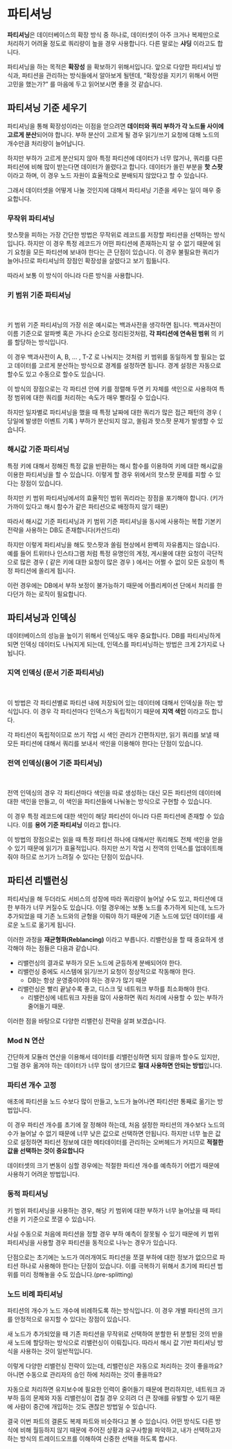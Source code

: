 # 파티셔닝

**파티셔닝**은 데이터베이스의 확장 방식 중 하나로, 데이터셋이 아주 크거나 복제만으로 처리하기 어려울 정도로 쿼리량이 높을 경우 사용합니다. 다른 말로는 **샤딩** 이라고도 합니다.

파티셔닝을 하는 목적은 **확장성** 을 확보하기 위해서입니다. 앞으로 다양한 파티셔닝 방식과, 파티션을 관리하는 방식들에서 알아보게 될텐데, “확장성을 지키기 위해서 어떤 고민을 했는가?” 를 마음에 두고 읽어보시면 좋을 것 같습니다.

## 파티셔닝 기준 세우기

파티셔닝을 통해 확장성이라는 이점을 얻으려면 **데이터와 쿼리 부하가 각 노드들 사이에 고르게 분산**되어야 합니다. 부하 분산이 고르게 될 경우 읽기/쓰기 요청에 대해 노드의 개수만큼 처리량이 늘어납니다.

하지만 부하가 고르게 분산되지 않아 특정 파티션에 데이터가 너무 많거나, 쿼리를 다른 파티션에 비해 많이 받는다면 데이터가 쏠렸다고 합니다. 데이터가 쏠린 부분을 **핫 스팟** 이라고 하며, 이 경우 노드 자원이 효율적으로 분배되지 않았다고 할 수 있습니다.

그래서 데이터셋을 어떻게 나눌 것인지에 대해서 파티셔닝 기준을 세우는 일이 매우 중요합니다.

### 무작위 파티셔닝

핫스팟을 피하는 가장 간단한 방법은 무작위로 레코드를 저장할 파티션을 선택하는 방식입니다. 하지만 이 경우 특정 레코드가 어떤 파티션에 존재하는지 알 수 없기 때문에 읽기 요청을 모든 파티션에 보내야 한다는 큰 단점이 있습니다. 이 경우 불필요한 쿼리가 늘어나므로 파티셔닝의 장점인 확장성을 살렸다고 보기 힘듦니다.

따라서 보통 이 방식이 아니라 다른 방식을 사용합니다.

### 키 범위 기준 파티셔닝

<figure><img src="https://images.unsplash.com/photo-1589994284978-c98238e44443?crop=entropy&#x26;cs=tinysrgb&#x26;fm=jpg&#x26;ixid=MnwxOTcwMjR8MHwxfHNlYXJjaHwzfHxlbmN5Y2xvcGVkaWF8ZW58MHx8fHwxNjc2OTc5NTk4&#x26;ixlib=rb-4.0.3&#x26;q=80" alt=""><figcaption></figcaption></figure>

키 범위 기준 파티셔닝의 가장 쉬운 예시로는 백과사전을 생각하면 됩니다. 백과사전이 이름 기준으로 알파벳 혹은 가나다 순으로 정리된것처럼, **각 파티션에 연속된 범위** 의 키를 할당하는 방식입니다.

이 경우 백과사전이 A, B, … , T-Z 로 나눠지는 것처럼 키 범위를 동일하게 할 필요는 없고 데이터를 고르게 분산하는 방식으로 경계를 설정하면 됩니다. 경계 설정은 자동으로 할수도 있고 수동으로 할수도 있습니다.

이 방식의 장점으로는 각 파티션 안에 키를 정렬해 두면 키 자체를 색인으로 사용하여 특정 범위에 대한 쿼리를 처리하는 속도가 매우 빨라질 수 있습니다.

하지만 일자별로 파티셔닝을 했을 때 특정 날짜에 대한 쿼리가 많은 접근 패턴의 경우 ( 당일에 발생한 이벤트 기록 ) 부하가 분산되지 않고, 쏠림과 핫스팟 문제가 발생할 수 있습니다.

### 해시값 기준 파티셔닝

특정 키에 대해서 정해진 특정 값을 반환하는 해시 함수를 이용하여 키에 대한 해시값을 이용한 파티셔닝을 할 수 있습니다. 이렇게 할 경우 위에서의 핫스팟 문제를 피할 수 있다는 장점이 있습니다.

하지만 키 범위 파티셔닝에서의 효율적인 범위 쿼리라는 장점을 포기해야 합니다. (키가 가까이 있다고 해시 함수가 같은 파티션으로 배정하지 않기 때문)

따라서 해시값 기준 파티셔닝과 키 범위 기준 파티셔닝을 동시에 사용하는 복합 기본키 전략을 사용하는 DB도 존재합니다(카산드라)

하지만 이렇게 파티셔닝을 해도 핫스팟과 쏠림 현상에서 완벽히 자유롭지는 않습니다. 예를 들어 트위터나 인스타그램 처럼 특정 유명인의 계정, 게시물에 대한 요청이 극단적으로 많은 경우 ( 같은 키에 대한 요청이 많은 경우 ) 에서는 어쩔 수 없이 모든 요청이 특정 파티션에 쏠리게 됩니다.

이런 경우에는 DB에서 부하 보정이 불가능하기 때문에 어플리케이션 단에서 처리를 한다던가 하는 로직이 필요합니다.

## 파티셔닝과 인덱싱

데이터베이스의 성능을 높이기 위해서 인덱싱도 매우 중요합니다. DB를 파티셔닝하게 되면 인덱싱 데이터도 나눠지게 되는데, 인덱스를 파티셔닝하는 방법은 크게 2가지로 나뉩니다.

### 지역 인덱싱 (문서 기준 파티셔닝)

<figure><img src="../.gitbook/assets/로컬 색인 파티션.png" alt=""><figcaption></figcaption></figure>

이 방법은 각 파티션별로 파티션 내에 저장되어 있는 데이터에 대해서 인덱싱을 하는 방식입니다. 이 경우 각 파티션마다 인덱스가 독립적이기 때문에 **지역 색인** 이라고도 합니다.

각 파티션이 독립적이므로 쓰기 작업 시 색인 관리가 간편하지만, 읽기 쿼리를 보낼 때 모든 파티션에 대해서 쿼리를 보내서 색인을 이용해야 한다는 단점이 있습니다.

### 전역 인덱싱(용어 기준 파티셔닝)

<figure><img src="../.gitbook/assets/용어 기준 인덱스 파티셔닝.png" alt=""><figcaption></figcaption></figure>

전역 인덱싱의 경우 각 파티션마다 색인을 따로 생성하는 대신 모든 파티션의 데이터에 대한 색인을 만들고, 이 색인을 파티션들에 나눠놓는 방식으로 구현할 수 있습니다.

이 경우 특정 레코드에 대한 색인이 해당 파티션이 아니라 다른 파티션에 존재할 수 있습니다. 이를 **용어 기준 파티셔닝** 이라고 합니다.

이 방법의 장점으로는 읽을 때 특정 파티션 하나에 대해서만 쿼리해도 전체 색인을 얻을 수 있기 때문에 읽기가 효율적입니다. 하지만 쓰기 작업 시 전역의 인덱스를 업데이트해 줘야 하므로 쓰기가 느려질 수 있다는 단점이 있습니다.

## 파티션 리밸런싱

파티셔닝을 해 두더라도 서비스의 성장에 따라 쿼리량이 늘어날 수도 있고, 파티션에 대한 부하가 너무 커질수도 있습니다. 이럴 경우에는 보통 노드를 추가하게 되는데, 노드가 추가되었을 때 기존 노드와의 균형을 이뤄야 하기 때문에 기존 노드에 있던 데이터를 새로운 노드로 옮기게 됩니다.

이러한 과정을 **재균형화(Reblancing)** 이라고 부릅니다. 리밸런싱을 할 때 중요하게 생각해야 하는 점들은 다음과 같습니다.

* 리밸런싱의 결과로 부하가 모든 노드에 균등하게 분배되어야 한다.
* 리밸런싱 중에도 시스템에 읽기/쓰기 요청이 정상적으로 작동해야 한다.
  * DB는 항상 운영중이어야 하는 경우가 많기 때문
* 리밸런싱은 빨리 끝날수록 좋고, 디스크 및 네트워크 부하를 최소화해야 한다.
  * 리밸런싱에 네트워크 자원을 많이 사용하면 쿼리 처리에 사용할 수 있는 부하가 줄어들기 때문.

이러한 점을 바탕으로 다양한 리밸런싱 전략을 살펴 보겠습니다.

### Mod N 연산

간단하게 모듈러 연산을 이용해서 데이터를 리밸런싱하면 되지 않을까 할수도 있지만, 그럴 경우 옮겨야 하는 데이터가 너무 많이 생기므로 **절대 사용하면 안되는 방법**입니다.

### 파티션 개수 고정

애초에 파티션을 노드 수보다 많이 만들고, 노드가 늘어나면 파티션만 통째로 옮기는 방법입니다.

이 경우 파티션 개수를 초기에 잘 정해야 하는데, 처음 설정한 파티션의 개수보다 노드의 수가 늘어날 수 없기 때문에 너무 낮은 값으로 선택하면 안됩니다. 하지만 너무 높은 값으로 설정하면 파티션 정보에 대한 메타데이터를 관리하는 오버헤드가 커지므로 **적절한 값을 선택하는 것이 중요합니다**

데이터셋의 크기 변동이 심할 경우에는 적절한 파티션 개수를 예측하기 어렵기 때문에 사용하기 어려운 방법입니다.

### 동적 파티셔닝

키 범위 파티셔닝을 사용하는 경우, 해당 키 범위에 대한 부하가 너무 늘어났을 때 파티션을 키 기준으로 쪼갤 수 있습니다.

사실 수동으로 처음에 파티션을 정할 경우 부하 예측이 잘못될 수 있기 때문에 키 범위 파티셔닝을 사용할 경우 파티션을 동적으로 나누는 경우가 있습니다.

단점으로는 초기에는 노드가 여러개여도 파티션을 쪼갤 부하에 대한 정보가 없으므로 파티션 하나로 사용해야 한다는 단점이 있습니다. 이를 극복하기 위해서 초기에 파티션 범위를 미리 정해놓을 수도 있습니다.(pre-splitting)

### 노드 비례 파티셔닝

파티션의 개수가 노드 개수에 비례하도록 하는 방식입니다. 이 경우 개별 파티션의 크기를 안정적으로 유지할 수 있다는 장점이 있습니다.

새 노드가 추가되었을 때 기존 파티션을 무작위로 선택하여 분할한 뒤 분할된 것의 반을 새 노드에 할당하는 방식으로 리밸런싱이 이뤄집니다. 따라서 해시 값 기반 파티셔닝 방식을 사용하는 것이 일반적입니다.

이렇게 다양한 리밸런싱 전략이 있는데, 리밸런싱은 자동으로 처리하는 것이 좋을까요? 아니면 수동으로 관리자의 승인 하에 처리하는 것이 좋을까요?

자동으로 처리하면 유지보수에 필요한 인력이 줄어들기 때문에 편리하지만, 네트워크 과부하 등의 문제와 자동 리밸런싱이 겹칠 경우 오히려 더 큰 장애를 유발할 수 있기 때문에 사람이 중간에 개입하는 것도 괜찮은 방법일 수 있습니다.

결국 이번 파트의 결론도 복제 파트와 비슷하다고 볼 수 있습니다. 어떤 방식도 다른 방식에 비해 월등하지 않기 때문에 주어진 상황과 요구사항을 파악하고, 내가 선택하고자 하는 방식의 트레이드오프를 이해하여 신중한 선택을 하도록 합시다.
